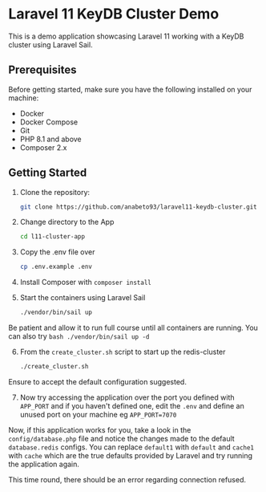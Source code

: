 # Laravel 11 KeyDB Cluster Demo

This is a demo application showcasing Laravel 11 working with a KeyDB cluster using Laravel Sail.

## Prerequisites

Before getting started, make sure you have the following installed on your machine:

- Docker
- Docker Compose
- Git
- PHP 8.1 and above
- Composer 2.x

## Getting Started

1. Clone the repository:
    ```bash
    git clone https://github.com/anabeto93/laravel11-keydb-cluster.git l11-cluster-app
    ```

2. Change directory to the App
    ```bash
    cd l11-cluster-app
    ```

3. Copy the .env file over
    ```bash
    cp .env.example .env
    ```

4. Install Composer with `composer install`

5. Start the containers using Laravel Sail
    ```bash
    ./vendor/bin/sail up
    ```
Be patient and allow it to run full course until all containers are running. You can also try
    ```bash
    ./vendor/bin/sail up -d
    ```

6. From the `create_cluster.sh` script to start up the redis-cluster
    ```bash
    ./create_cluster.sh
    ```
Ensure to accept the default configuration suggested.

7. Now try accessing the application over the port you defined with `APP_PORT` and if you haven't defined one, edit the `.env` and define an unused port on your machine eg `APP_PORT=7070`

Now, if this application works for you, take a look in the `config/database.php` file and notice the changes made to the default `database.redis` configs. You can replace `default1` with `default` and `cache1` with `cache` which are the true defaults provided by Laravel and try running the application again.

This time round, there should be an error regarding connection refused.